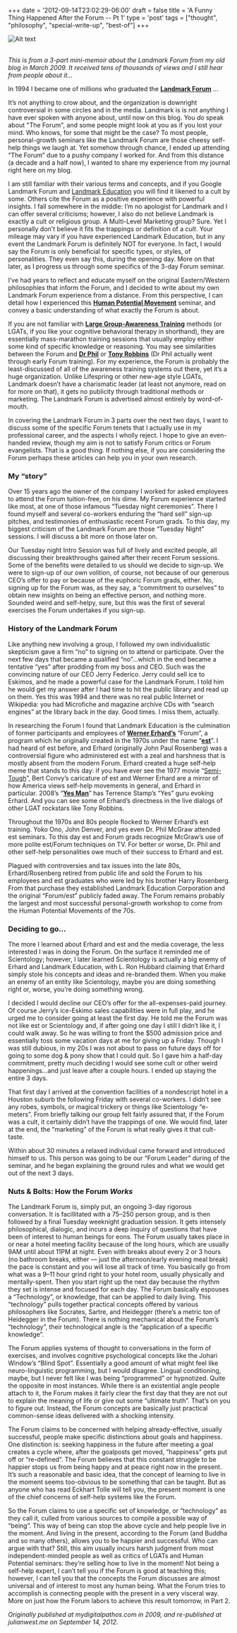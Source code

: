 +++
date = '2012-09-14T23:02:29-06:00'
draft = false
title = 'A Funny Thing Happened After the Forum -- Pt 1'
type = 'post'
tags = ["thought", "philosophy", "special-write-up", "best-of"]
+++

<div>
  <img src="https://julianwest.me/Blog/posts/2012/A-Funny-thing-happened-after-the-Forum-Part-1/seats.jpeg" alt="Alt text">
</div> <br />

<i>This is from a 3-part mini-memoir about the Landmark Forum from my old blog in March 2009. It received tens of thousands of views and I still hear from people about it…</i><br />

In 1994 I became one of millions who graduated the <b><a href="http://en.wikipedia.org/wiki/Landmark_Forum">Landmark Forum</a></b> …<br />

It’s not anything to crow about, and the organization is downright controversial in some circles and in the media. Landmark is is not anything I have ever spoken with anyone about, until now on this blog. You <i>do</i> speak about "The Forum", and some people might look at you as if you lost your mind. Who knows, for some that might be the case? To most people, personal-growth seminars like the Landmark Forum are those cheesy self-help things we laugh at. Yet somehow through chance, I ended up attending “The Forum” due to a pushy company I worked for. And from this distance (a decade and a half now), I wanted to share my experience from my journal right here on my blog. <br />

I am still familiar with their various terms and concepts, and if you Google Landmark Forum and <a href="http://en.wikipedia.org/wiki/Landmark_Education">Landmark Education</a> you will find it likened to a cult by some. Others cite the Forum as a positive experience with powerful insights. I fall somewhere in the middle: I’m no apologist for Landmark and I can offer several criticisms; however, I also do not believe Landmark is exactly a cult or religious group.  A Multi-Level Marketing group? Sure. Yet I personally don't believe it fits the trappings or definition of a <i>cult</i>. Your mileage may vary if you have experienced Landmark Education, but in any event the Landmark Forum is definitely NOT for everyone. In fact, I would say the Forum is only beneficial for specific types, or styles, of personalities. They even say this, during the opening day.  More on that later, as I progress us through some specifics of the 3-day Forum seminar.<br />

I’ve had years to reflect and educate myself on the original Eastern/Western philosophies that inform the Forum, and I decided to write about my own Landmark Forum experience from a distance. From this perspective, I can detail how I experienced this <b><a href="http://en.wikipedia.org/wiki/Human_Potential_Movement">Human Potential Movement</a></b> seminar, and convey a basic understanding of what exactly the Forum is about.<br />

If you are not familiar with <b><a href="http://en.wikipedia.org/wiki/Large-group_awareness_training">Large Group-Awareness Training</a></b> methods (or LGATs, if you like your cognitive behavioral therapy in shorthand), they are essentially mass-marathon training sessions that usually employ either some kind of specific knowledge or reasoning. You may see similarities between the Forum and <b><a href="http://en.wikipedia.org/wiki/Phil_McGraw">Dr Phil</a></b> or <b><a href="http://en.wikipedia.org/wiki/Tony_Robbins">Tony Robbins</a></b> (Dr Phil actually went through early Forum training). For my experience, the Forum is probably the least-discussed of all of the awareness training systems out there, yet it’s a huge organization. Unlike Lifespring or other new-age style LGATs, Landmark doesn’t have a charismatic leader (at least not anymore, read on for more on that), it gets no publicity through traditional methods or marketing. The Landmark Forum is advertised almost entirely by word-of-mouth.<br />

In covering the Landmark Forum in 3 parts over the next two days, I want to discuss some of the specific Forum tenets that I actually use in my professional career, and the aspects I wholly reject. I hope to give an even-handed review, though my aim is not to satisfy Forum critics or Forum evangelists. That is a good thing. If nothing else, if you are considering the Forum perhaps these articles can help you in your own research.<br />

### My “story” <br />

Over 15 years ago the owner of the company I worked for asked employees to attend the Forum tuition-free, on his dime. My Forum experience started like most, at one of those infamous “Tuesday night ceremonies”. There I found myself and several co-workers enduring the “hard sell” sign-up pitches, and testimonies of enthusiastic recent Forum grads. To this day, my biggest criticism of the Landmark Forum are those “Tuesday Night” sessions. I will discuss a bit more on those later on.<br />

Our Tuesday night Intro Session was full of lively and excited people, all discussing their breakthroughs gained after their recent Forum sessions. Some of the benefits were detailed to us should we decide to sign-up. We were to sign-up of our own volition, of course, not because of our generous CEO’s offer to pay or because of the euphoric Forum grads, either. No, signing up for the Forum was, as they say, a “commitment to ourselves” to obtain new insights on being an effective person, and nothing more. Sounded weird and self-helpy, sure, but this was the first of several exercises the Forum undertakes if you sign-up.<br />

### History of the Landmark Forum <br />

Like anything new involving a group, I followed my own individualistic skepticism gave a firm “no” to signing on to attend or participate. Over the next few days that became a qualified “no”…which in the end became a tentative “yes” after prodding from my boss and CEO. Such was the convincing nature of our CEO Jerry Federico. Jerry could sell ice to Eskimos, and he made a powerful case for the Landmark Forum. I told him he would get my answer after I had time to hit the public library and read up on them. Yes this was 1994 and there was no real public Internet or Wikipedia: you had Microfiche and magazine archive CDs with “search engines” at the library back in the day. Good times. I miss them, actually.<br />

In researching the Forum I found that Landmark Education is the culmination of former participants and employees of <b><a href="http://en.wikipedia.org/wiki/Werner_Erhard">Werner Erhard’s</a></b> “Forum”, a program which he originally created in the 1970s under the name “<b><a href="">est</a></b>”. I had heard of est before, and Erhard (originally John Paul Rosenberg) was a controversial figure who administered est with a zeal and harshness that is mostly absent from the modern Forum. Erhard created a huge self-help meme that stands to this day: if you have ever see the 1977 movie “<a href="http://www.imdb.com/title/tt0078227/">Semi-Tough</a>”, Bert Convy’s caricature of est and Werner Erhard are a mirror of how America views self-help movements in general, and Erhard in particular. 2008’s “<b><a href="http://www.imdb.com/title/tt1068680/">Yes Man</a></b>” has Terrence Stamp’s “Yes” guru evoking Erhard. And you can see some of Erhard’s directness in the live dialogs of other LGAT rockstars like Tony Robbins.<br />

Throughout the 1970s and 80s people flocked to Werner Erhard’s est training. Yoko Ono, John Denver, and yes even Dr. Phil McGraw attended est seminars. To this day est and Forum grads recognize McGraw’s use of more polite est/Forum techniques on TV. For better or worse, Dr. Phil and other self-help personalities owe much of their success to Erhard and est.<br />

Plagued with controversies and tax issues into the late 80s, Erhard/Rosenberg retired from public life and sold the Forum to his employees and est graduates who were led by his brother Harry Rosenberg. From that purchase they established Landmark Education Corporation and the original “Forum/est” publicly faded away. The Forum remains probably the largest and most successful personal-growth workshop to come from the Human Potential Movements of the 70s.<br />

### Deciding to go… <br />

The more I learned about Erhard and est and the media coverage, the less interested I was in doing the Forum. On the surface it reminded me of Scientology; however, I later learned Scientology is actually a big enemy of Erhard and Landmark Education, with L. Ron Hubbard claiming that Erhard simply stole his concepts and ideas and re-branded them. When you make an enemy of an entity like Scientology, maybe you are doing something right or, worse, you’re doing something wrong.<br />

I decided I would decline our CEO’s offer for the all-expenses-paid journey. Of course Jerry’s ice-Eskimo sales capabilities were in full play, and he urged me to consider going at least the first day. He told me the Forum was not like est or Scientology and, if after going one day I still I didn’t like it, I could walk away. So he was willing to front the $500 admission price and essentially toss some vacation days at me for giving up a Friday. Though I was still dubious, in my 20s I was not about to pass on future days off for going to some dog & pony show that I could quit. So I gave him a half-day commitment, pretty much deciding I would see some cult or other weird happenings…and just leave after a couple hours.
I ended up staying the entire 3 days.<br />

That first day I arrived at the convention facilities of a nondescript hotel in a Houston suburb the following Friday with several co-workers. I didn’t see any robes, symbols, or magical trickery or things like Scientology “e-meters”. From briefly talking our group felt fairly assured that, if the Forum was a cult, it certainly didn’t have the trappings of one. We would find, later at the end, the “marketing” of the Forum is what really gives it that cult-taste.<br />

Within about 30 minutes a relaxed individual came forward and introduced himself to us. This person was going to be our “Forum Leader” during of the seminar, and he began explaining the ground rules and what we would get out of the next 3 days.<br />

### Nuts & Bolts: How the Forum <i>Works</i> <br />

The Landmark Forum is, simply put, an ongoing 3-day rigorous conversation.  It is facillitated with a 75–250 person group, and is then followed by a final Tuesday weeknight graduation session. It gets intensely philosophical, dialogic, and incurs a deep inquiry of questions that have been of interest to human beings for eons. The Forum usually takes place in or near a hotel meeting facility because of the long hours, which are usually 9AM until about 11PM at night. Even with breaks about every 2 or 3 hours (no bathroom breaks, either — just the afternoon/early evening meal break) the pace is constant and you will lose all track of time. You basically go from what was a 9–11 hour grind right to your hotel room, usually physically and mentally-spent. Then you start right up the next day because the rhythm they set is intense and focused for each day.
The Forum basically espouses a “Technology”, or knowledge, that can be applied to daily living. This “technology” pulls together practical concepts offered by various philosophers like Socrates, Sartre, and Heidegger (there’s a metric ton of Heidegger in the Forum). There is nothing mechanical about the Forum’s “technology”, their technological angle is the “application of a specific knowledge”.<br />

The Forum applies systems of thought to conversations in the form of exercises, and involves cognitive psychological concepts like the Johari Window’s “Blind Spot”. Essentially a good amount of what might feel like neuro-linguistic programming, but I would disagree. Lingual conditioning, maybe, but I never felt like I was being “programmed” or hypnotized. Quite the opposite in most instances. While there is an existential angle people attach to it, the Forum makes it fairly clear the first day that they are not out to explain the meaning of life or give out some “ultimate truth”. That’s on you to figure out. Instead, the Forum concepts are basically just practical common-sense ideas delivered with a shocking intensity.<br />

The Forum claims to be concerned with helping already-effective, usually successful, people make specific distinctions about goals and happiness. One distinction is: seeking happiness in the future after meeting a goal creates a cycle where, after the goalposts get moved, “happiness” gets put off or “re-defined”. The Forum believes that this constant struggle to be happier stops us from being happy and at peace right now in the present. It’s such a reasonable and basic idea, that the concept of learning to live in the moment seems too-obvious to be something that can be taught. But as anyone who has read Eckhart Tolle will tell you, the present moment is one of the chief concerns of self-help systems like the Forum.<br />

So the Forum claims to use a specific set of knowledge, or “technology” as they call it, culled from various sources to compile a possible way of “being”. This way of being can stop the above cycle and help people live in the moment. And living in the present, according to the Forum (and Buddha and so many others), allows you to be happier and successful. Who can argue with that? Still, this aim usually incurs harsh judgment from most independent-minded people as well as critics of LGATs and Human Potential seminars: they’re selling how to live in the moment! Not being a self-help expert, I can’t tell you if the Forum is good at teaching this; however, I can tell you that the concepts the Forum discusses are almost universal and of interest to most any human being. What the Forum tries to accomplish is connecting people with the present in a very visceral way. More on just how the Forum labors to achieve this result tomorrow, in Part 2.<br />

<i>Originally published at mydigitalpathos.com in 2009, and re-published at julianwest.me on September 14, 2012.</i>